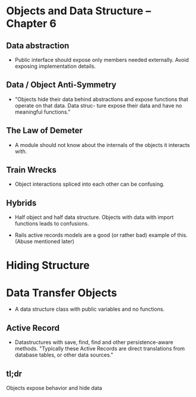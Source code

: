 # Objects and Data Structure – Chapter 6

## Data abstraction

* Public interface should expose only members needed externally. Avoid exposing implementation details.

## Data / Object Anti-Symmetry

* "Objects hide their data behind abstractions and expose functions that operate on that data. Data struc- ture expose their data and have no meaningful functions."

## The Law of Demeter

*  A module should not know about the internals of the objects it interacts with.

## Train Wrecks

* Object interactions spliced into each other can be confusing.

## Hybrids

* Half object and half data structure. Objects with data with import functions leads to confusions.

* Rails active records models are a good (or rather bad) example of this. (Abuse mentioned later)

# Hiding Structure

# Data Transfer Objects

* A data structure class with public variables and no functions.

## Active Record

* Datastructures with save, find, find and other persistence-aware methods. "Typically these Active Records are direct translations from database tables, or other data sources."

## tl;dr
Objects expose behavior and hide data
